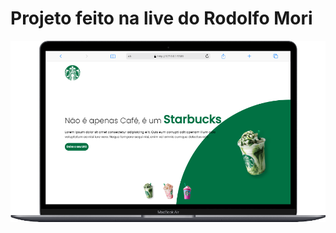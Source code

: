 <h1> Projeto feito na live do Rodolfo Mori</h1>
<img src="https://github.com/Nessatunes/1---STARBUCKS---18.01.2024/blob/main/Photo.png">
